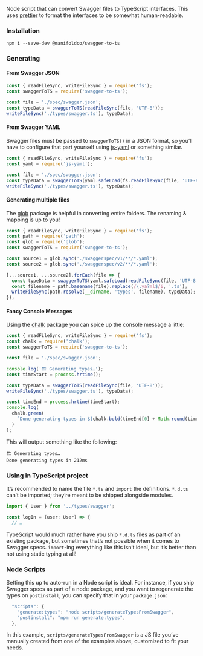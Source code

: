Node script that can convert Swagger files to TypeScript interfaces. This uses
[prettier][prettier] to format the interfaces to be somewhat human-readable.

### Installation

```shell
npm i --save-dev @manifoldco/swagger-to-ts
```

### Generating

#### From Swagger JSON

```js
const { readFileSync, writeFileSync } = require('fs');
const swaggerToTS = require('swagger-to-ts');

const file = './spec/swagger.json';
const typeData = swaggerToTS(readFileSync(file, 'UTF-8'));
writeFileSync('./types/swagger.ts'), typeData);
```

#### From Swagger YAML

Swagger files must be passed to `swaggerToTS()` in a JSON format, so you’ll
have to configure that part yourself using [js-yaml][js-yaml] or something
similar.

```js
const { readFileSync, writeFileSync } = require('fs');
const yaml = require('js-yaml');

const file = './spec/swagger.json';
const typeData = swaggerToTS(yaml.safeLoad(fs.readFileSync(file, 'UTF-8')));
writeFileSync('./types/swagger.ts'), typeData);
```

#### Generating multiple files

The [glob][glob] package is helpful in converting entire folders. The
renaming & mapping is up to you!

```js
const { readFileSync, writeFileSync } = require('fs');
const path = require('path');
const glob = require('glob');
const swaggerToTS = require('swagger-to-ts');

const source1 = glob.sync('./swaggerspec/v1/**/*.yaml');
const source2 = glob.sync('./swaggerspec/v2/**/*.yaml');

[...source1, ...source2].forEach(file => {
  const typeData = swaggerToTS(yaml.safeLoad(readFileSync(file, 'UTF-8')));
  const filename = path.basename(file).replace(/\.ya?ml$/i, '.ts');
  writeFileSync(path.resolve(__dirname, 'types', filename), typeData);
});
```

#### Fancy Console Messages

Using the [chalk][chalk] package you can spice up the console message a little:

```js
const { readFileSync, writeFileSync } = require('fs');
const chalk = require('chalk');
const swaggerToTS = require('swagger-to-ts');

const file = './spec/swagger.json';

console.log('🏗 Generating types…');
const timeStart = process.hrtime();

const typeData = swaggerToTS(readFileSync(file, 'UTF-8'));
writeFileSync('./types/swagger.ts'), typeData);

const timeEnd = process.hrtime(timeStart);
console.log(
  chalk.green(
    `Done generating types in ${chalk.bold(timeEnd[0] + Math.round(timeEnd[1] / 1000000))}ms`
  )
);
```

This will output something like the following:

```shell
🏗 Generating types…
Done generating types in 212ms
```

### Using in TypeScript project

It’s recommended to name the file `*.ts` and `import` the definitions. `*.d.ts`
can’t be imported; they’re meant to be shipped alongside modules.

```js
import { User } from '../types/swagger';

const logIn = (user: User) => {
  // …
```

TypeScript would much rather have you ship `*.d.ts` files as part of an
existing package, but sometimes that’s not possible when it comes to Swagger
specs. `import`-ing everything like this isn’t ideal, but it’s better than
not using static typing at all!

### Node Scripts

Setting this up to auto-run in a Node script is ideal. For instance, if you
ship Swagger specs as part of a node package, and you want to regenerate the
types on `postinstall`, you can specify that in your `package.json`:

```js
  "scripts": {
    "generate:types": "node scripts/generateTypesFromSwagger",
    "postinstall": "npm run generate:types",
  },
```

In this example, `scripts/generateTypesFromSwagger` is a JS file you’ve manually
created from one of the examples above, customized to fit your needs.

[chalk]: https://www.npmjs.com/package/chalk
[glob]: https://npmjs.com/glob
[js-yaml]: https://npmjs.com/js-yaml
[prettier]: https://npmjs.com/prettier
